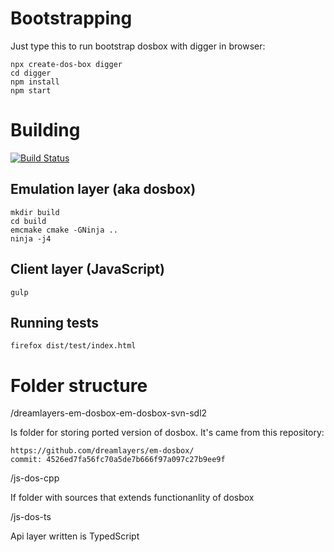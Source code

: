 Bootstrapping
=============

Just type this to run bootstrap dosbox with digger in browser:
```
npx create-dos-box digger
cd digger
npm install
npm start
```

Building
========
[![Build Status](https://travis-ci.org/caiiiycuk/js-dos.svg?branch=6.22)](https://travis-ci.org/caiiiycuk/js-dos)

Emulation layer (aka dosbox)
----------------------------
```
mkdir build
cd build
emcmake cmake -GNinja ..
ninja -j4
```


Client layer (JavaScript)
------------------------
```
gulp
```

Running tests
-------------
```
firefox dist/test/index.html
```


Folder structure
================

/dreamlayers-em-dosbox-em-dosbox-svn-sdl2

Is folder for storing ported version of dosbox. It's came from this repository:
```
https://github.com/dreamlayers/em-dosbox/
commit: 4526ed7fa56fc70a5de7b666f97a097c27b9ee9f
```

/js-dos-cpp

If folder with sources that extends functionanlity of dosbox

/js-dos-ts

Api layer written is TypedScript



